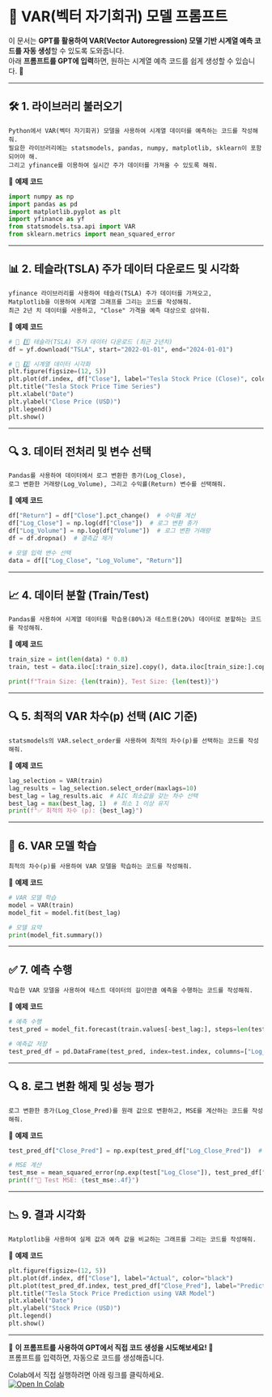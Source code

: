 # 📌 **VAR(벡터 자기회귀) 모델 프롬프트**  

이 문서는 **GPT를 활용하여 VAR(Vector Autoregression) 모델 기반 시계열 예측 코드를 자동 생성**할 수 있도록 도와줍니다.  
아래 **프롬프트를 GPT에 입력**하면, 원하는 시계열 예측 코드를 쉽게 생성할 수 있습니다. 🚀  

---

## 🛠️ **1. 라이브러리 불러오기**  
```plaintext
Python에서 VAR(벡터 자기회귀) 모델을 사용하여 시계열 데이터를 예측하는 코드를 작성해줘.  
필요한 라이브러리에는 statsmodels, pandas, numpy, matplotlib, sklearn이 포함되어야 해.  
그리고 yfinance를 이용하여 실시간 주가 데이터를 가져올 수 있도록 해줘.
```

📌 **예제 코드**  
```python
import numpy as np
import pandas as pd
import matplotlib.pyplot as plt
import yfinance as yf
from statsmodels.tsa.api import VAR
from sklearn.metrics import mean_squared_error
```

---

## 📊 **2. 테슬라(TSLA) 주가 데이터 다운로드 및 시각화**  
```plaintext
yfinance 라이브러리를 사용하여 테슬라(TSLA) 주가 데이터를 가져오고,  
Matplotlib을 이용하여 시계열 그래프를 그리는 코드를 작성해줘.  
최근 2년 치 데이터를 사용하고, "Close" 가격을 예측 대상으로 삼아줘.
```

📌 **예제 코드**  
```python
# 📌 1️⃣ 테슬라(TSLA) 주가 데이터 다운로드 (최근 2년치)
df = yf.download("TSLA", start="2022-01-01", end="2024-01-01")

# 📌 2️⃣ 시계열 데이터 시각화
plt.figure(figsize=(12, 5))
plt.plot(df.index, df["Close"], label="Tesla Stock Price (Close)", color="black")
plt.title("Tesla Stock Price Time Series")
plt.xlabel("Date")
plt.ylabel("Close Price (USD)")
plt.legend()
plt.show()
```

---

## 🔍 **3. 데이터 전처리 및 변수 선택**  
```plaintext
Pandas를 사용하여 데이터에서 로그 변환한 종가(Log_Close),  
로그 변환한 거래량(Log_Volume), 그리고 수익률(Return) 변수를 선택해줘.
```

📌 **예제 코드**  
```python
df["Return"] = df["Close"].pct_change()  # 수익률 계산
df["Log_Close"] = np.log(df["Close"])  # 로그 변환 종가
df["Log_Volume"] = np.log(df["Volume"])  # 로그 변환 거래량
df = df.dropna()  # 결측값 제거

# 모델 입력 변수 선택
data = df[["Log_Close", "Log_Volume", "Return"]]
```

---

## 📈 **4. 데이터 분할 (Train/Test)**  
```plaintext
Pandas를 사용하여 시계열 데이터를 학습용(80%)과 테스트용(20%) 데이터로 분할하는 코드를 작성해줘.
```

📌 **예제 코드**  
```python
train_size = int(len(data) * 0.8)
train, test = data.iloc[:train_size].copy(), data.iloc[train_size:].copy()

print(f"Train Size: {len(train)}, Test Size: {len(test)}")
```

---

## 🔍 **5. 최적의 VAR 차수(p) 선택 (AIC 기준)**  
```plaintext
statsmodels의 VAR.select_order를 사용하여 최적의 차수(p)를 선택하는 코드를 작성해줘.
```

📌 **예제 코드**  
```python
lag_selection = VAR(train)
lag_results = lag_selection.select_order(maxlags=10)
best_lag = lag_results.aic  # AIC 최소값을 갖는 차수 선택
best_lag = max(best_lag, 1)  # 최소 1 이상 유지
print(f"✅ 최적의 차수 (p): {best_lag}")
```

---

## 🚀 **6. VAR 모델 학습**  
```plaintext
최적의 차수(p)를 사용하여 VAR 모델을 학습하는 코드를 작성해줘.
```

📌 **예제 코드**  
```python
# VAR 모델 학습
model = VAR(train)
model_fit = model.fit(best_lag)

# 모델 요약
print(model_fit.summary())
```

---

## ✅ **7. 예측 수행**  
```plaintext
학습한 VAR 모델을 사용하여 테스트 데이터의 길이만큼 예측을 수행하는 코드를 작성해줘.
```

📌 **예제 코드**  
```python
# 예측 수행
test_pred = model_fit.forecast(train.values[-best_lag:], steps=len(test))

# 예측값 저장
test_pred_df = pd.DataFrame(test_pred, index=test.index, columns=["Log_Close_Pred", "Log_Volume_Pred", "Return_Pred"])
```

---

## 🔍 **8. 로그 변환 해제 및 성능 평가**  
```plaintext
로그 변환한 종가(Log_Close_Pred)를 원래 값으로 변환하고, MSE를 계산하는 코드를 작성해줘.
```

📌 **예제 코드**  
```python
test_pred_df["Close_Pred"] = np.exp(test_pred_df["Log_Close_Pred"])  # 로그 변환 해제

# MSE 계산
test_mse = mean_squared_error(np.exp(test["Log_Close"]), test_pred_df["Close_Pred"])
print(f"📌 Test MSE: {test_mse:.4f}")
```

---

## 📉 **9. 결과 시각화**  
```plaintext
Matplotlib을 사용하여 실제 값과 예측 값을 비교하는 그래프를 그리는 코드를 작성해줘.
```

📌 **예제 코드**  
```python
plt.figure(figsize=(12, 5))
plt.plot(df.index, df["Close"], label="Actual", color="black")
plt.plot(test_pred_df.index, test_pred_df["Close_Pred"], label="Predicted (VAR Model)", linestyle="--", color="red")
plt.title("Tesla Stock Price Prediction using VAR Model")
plt.xlabel("Date")
plt.ylabel("Stock Price (USD)")
plt.legend()
plt.show()
```

---

📌 **이 프롬프트를 사용하여 GPT에서 직접 코드 생성을 시도해보세요! 🚀**  
프롬프트를 입력하면, 자동으로 코드를 생성해줍니다.  

Colab에서 직접 실행하려면 아래 링크를 클릭하세요.  
[![Open In Colab](https://colab.research.google.com/assets/colab-badge.svg)](https://colab.research.google.com/github/nhjung-phd/TimeSeriesAnalysis/blob/main/notebooks/05_VAR_forecasting.ipynb)

